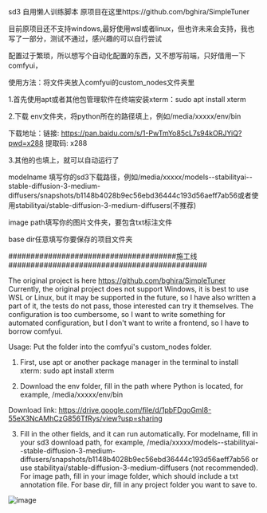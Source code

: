 sd3 自用懒人训练脚本
原项目在这里https://github.com/bghira/SimpleTuner

目前原项目还不支持windows,最好使用wsl或者linux，但也许未来会支持，我也写了一部分，测试不通过，感兴趣的可以自行尝试

配置过于繁琐，所以想写个自动化配置的东西，又不想写前端，只好借用一下comfyui，

使用方法：将文件夹放入comfyui的custom_nodes文件夹里

1.首先使用apt或者其他包管理软件在终端安装xterm：sudo apt install xterm 

2.下载 env文件夹，将python所在的路径填上，例如/media/xxxxx/env/bin

下载地址：链接: https://pan.baidu.com/s/1-PwTmYo85cL7s94kORJYiQ?pwd=x288 提取码: x288 

3.其他的也填上，就可以自动运行了 

modelname 填写你的sd3下载路径，例如/media/xxxxx/models--stabilityai--stable-diffusion-3-medium-diffusers/snapshots/b1148b4028b9ec56ebd36444c193d56aeff7ab56或者使用stabilityai/stable-diffusion-3-medium-diffusers(不推荐)

image path填写你的图片文件夹，要包含txt标注文件

base dir任意填写你要保存的项目文件夹

######################################施工线#############################################

The original project is here https://github.com/bghira/SimpleTuner
Currently, the original project does not support Windows, it is best to use WSL or Linux, but it may be supported in the future, so I have also written a part of it, the tests do not pass, those interested can try it themselves.
The configuration is too cumbersome, so I want to write something for automated configuration, but I don't want to write a frontend, so I have to borrow comfyui.

Usage: Put the folder into the comfyui's custom_nodes folder.

1. First, use apt or another package manager in the terminal to install xterm: sudo apt install xterm

2. Download the env folder, fill in the path where Python is located, for example, /media/xxxxx/env/bin

Download link: https://drive.google.com/file/d/1pbFDgoGmI8-55eX3NcAMhCzG856TfRys/view?usp=sharing

3. Fill in the other fields, and it can run automatically.
For modelname, fill in your sd3 download path, for example, /media/xxxxx/models--stabilityai--stable-diffusion-3-medium-diffusers/snapshots/b1148b4028b9ec56ebd36444c193d56aeff7ab56 or use stabilityai/stable-diffusion-3-medium-diffusers (not recommended).
For image path, fill in your image folder, which should include a txt annotation file.
For base dir, fill in any project folder you want to save to.

![image](https://github.com/pzzmyc/comfyui-sd3-simple-simpletuner/assets/43562427/13df99cf-abc2-4488-91c3-4a3ea688ba47)
